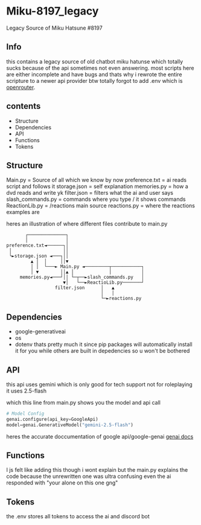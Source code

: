 # Miku-8197_legacy
Legacy Source of Miku Hatsune #8197

## Info
this contains a legacy source of old chatbot miku hatunse which totally sucks because of the api sometimes not even answering.
most scripts here are either incomplete and have bugs and thats why i rewrote the entire scripture to a newer api provider
btw totally forgot to add .env
which is [openrouter](https://openrouter.ai).

## contents
- Structure
- Dependencies
- API
- Functions
- Tokens

## Structure
Main.py = Source of all which we know by now
preference.txt = ai reads script and follows it
storage.json = self explanation
memories.py = how a dvd reads and write yk
filter.json = filters what the ai and user says
slash_commands.py = commands where you type / it shows commands
ReactionLib.py = /reactions main source
reactions.py = where the reactions examples are

heres an illustration of where different files contribute to main.py
```
       ┌──────────────┐                            
       │              │                            
preference.txt◄──────┐│                            
 │                   ││                            
 └►storage.json ◄───┐││                            
         ▲ │  │     ││▼                            
         │ │  └───► Main.py ◄─────────┬───────────┐
         │ ▼        ││▲ │             │           │
     memories.py◄───┘││ └─┬──►slash_commands.py   │
                     ▼│   └──►ReactioLib.py───────┘
                  filter.json      │   ▲           
                                   │   │           
                                   └─►reactions.py 
```
## Dependencies
- google-generativeai
- os
- dotenv
thats pretty much it since pip packages will automatically install it for you
while others are built in depedencies so u won't be bothered

## API
this api uses gemini which is only good for tech support not for roleplaying
it uses 2.5-flash

which this line from main.py shows you the model and api call
```python
# Model Config
genai.configure(api_key=GoogleApi)
model=genai.GenerativeModel("gemini-2.5-flash")
```

heres the accurate doccumentation of google api/google-genai
[genai docs](https://github.com/googleapis/python-genai?tab=readme-ov-file)

## Functions
I js felt like adding this though i wont explain
but the main.py explains the code because the unrewritten one was ultra confusing
even the ai responded with "your alone on this one gng"

## Tokens
the .env stores all tokens to access the ai and discord bot
